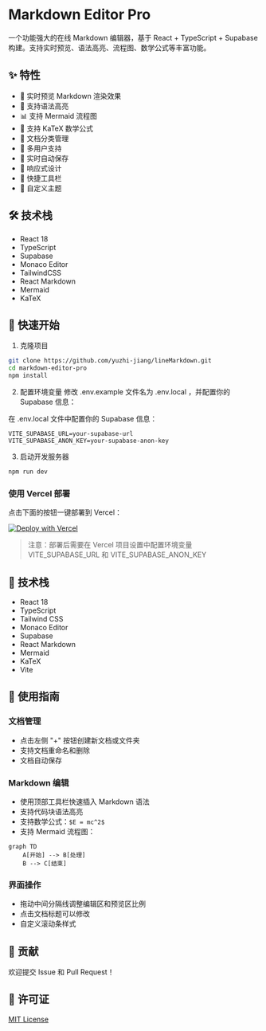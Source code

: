 # Markdown Editor Pro

一个功能强大的在线 Markdown 编辑器，基于 React + TypeScript + Supabase 构建。支持实时预览、语法高亮、流程图、数学公式等丰富功能。

## ✨ 特性

- 📝 实时预览 Markdown 渲染效果
- 🎨 支持语法高亮
- 📊 支持 Mermaid 流程图
- 📐 支持 KaTeX 数学公式
- 📁 文档分类管理
- 👥 多用户支持
- 🔄 实时自动保存
- 📱 响应式设计
- 🎯 快捷工具栏
- 🎨 自定义主题

## 🛠️ 技术栈

- React 18
- TypeScript
- Supabase
- Monaco Editor
- TailwindCSS
- React Markdown
- Mermaid
- KaTeX

## 🚀 快速开始

1. 克隆项目
```bash
git clone https://github.com/yuzhi-jiang/lineMarkdown.git
cd markdown-editor-pro
npm install
```

2. 配置环境变量
修改 .env.example 文件名为 .env.local ，并配置你的 Supabase 信息：

在 .env.local 文件中配置你的 Supabase 信息：
```env
VITE_SUPABASE_URL=your-supabase-url
VITE_SUPABASE_ANON_KEY=your-supabase-anon-key
```

3. 启动开发服务器
```bash
npm run dev
```

### 使用 Vercel 部署

点击下面的按钮一键部署到 Vercel：

[![Deploy with Vercel](https://vercel.com/button)](https://vercel.com/new/clone?repository-url=https%3A%2F%2Fgithub.com%2Fyuzhi-jiang%2FlineMarkdown)

> 注意：部署后需要在 Vercel 项目设置中配置环境变量 VITE_SUPABASE_URL 和 VITE_SUPABASE_ANON_KEY

## 🔧 技术栈

- React 18
- TypeScript
- Tailwind CSS
- Monaco Editor
- Supabase
- React Markdown
- Mermaid
- KaTeX
- Vite

## 📝 使用指南

### 文档管理
- 点击左侧 "+" 按钮创建新文档或文件夹
- 支持文档重命名和删除
- 文档自动保存

### Markdown 编辑
- 使用顶部工具栏快速插入 Markdown 语法
- 支持代码块语法高亮
- 支持数学公式：`$E = mc^2$`
- 支持 Mermaid 流程图：
```mermaid
graph TD
    A[开始] --> B[处理]
    B --> C[结束]
```

### 界面操作
- 拖动中间分隔线调整编辑区和预览区比例
- 点击文档标题可以修改
- 自定义滚动条样式

## 🤝 贡献

欢迎提交 Issue 和 Pull Request！

## 📄 许可证

[MIT License](LICENSE)